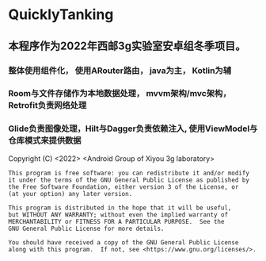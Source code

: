 # QuicklyTanking
## 本程序作为2022年西邮3g实验室安卓组冬季项目。
### 整体使用组件化， 使用ARouter路由， java为主， Kotlin为辅
### Room与文件存储作为本地数据处理， mvvm架构/mvc架构，Retrofit负责网络处理
### Glide负责图像处理，Hilt与Dagger负责依赖注入, 使用ViewModel与仓库模式来提供数据
 Copyright (C) <2022>  <Android Group of Xiyou 3g laboratory>         
                                
    This program is free software: you can redistribute it and/or modify
    it under the terms of the GNU General Public License as published by
    the Free Software Foundation, either version 3 of the License, or
    (at your option) any later version.

    This program is distributed in the hope that it will be useful,
    but WITHOUT ANY WARRANTY; without even the implied warranty of
    MERCHANTABILITY or FITNESS FOR A PARTICULAR PURPOSE.  See the
    GNU General Public License for more details.

    You should have received a copy of the GNU General Public License
    along with this program.  If not, see <https://www.gnu.org/licenses/>.
